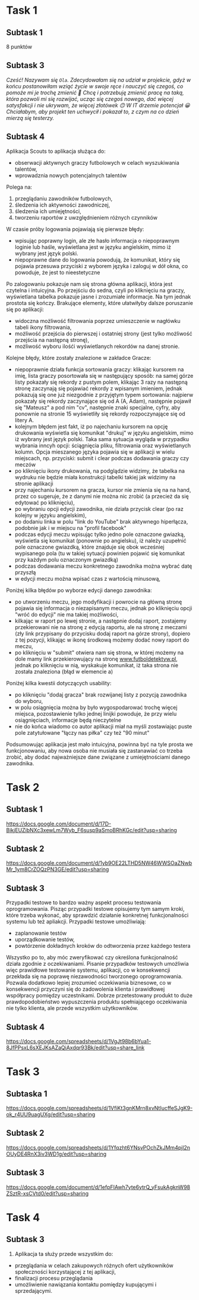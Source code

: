 # Task 1
## Subtask 1
8 punktów
## Subtask 3
*Cześć! Nazywam się ``Ola``. Zdecydowałam się na udział w projekcie, gdyż w końcu postanowiłam wziąć życie w swoje ręce i nauczyć się czegoś, co pomoże mi je trochę zmienić 🙂 Chcę i potrzebuję zmienić pracę na taką, która pozwoli mi się rozwijać, ucząc się czegoś nowego, dać więcej satysfakcji i nie ukrywam, że więcej złotówek 🙃 W IT drzemie potencjał 😀 Chciałabym, aby projekt ten uchwycił i pokazał to, z czym na co dzień mierzą się testerzy.*
## Subtask 4
Aplikacja Scouts to aplikacja służąca do:
* obserwacji aktywnych graczy futbolowych w celach wyszukiwania talentów,
* wprowadznia nowych potencjalnych talentów

Polega na:

1. przeglądaniu zawodników futbolowych,
2. śledzenia ich aktywności zawodniczej,
3. śledzenia ich umiejętności,
4. tworzeniu raportów z uwzględnieniem różnych czynników


W czasie próby logowania pojawiają się pierwsze błędy:

* wpisując poprawny login, ale złe hasło informacja o niepoprawnym loginie lub haśle,  wyświetlana jest w języku angielskim, mimo iż wybrany jest język polski.
* niepoprawne dane do logowania powodują, że komunikat, który się pojawia przesuwa przyciski z wyborem języka i zaloguj w dół okna, co powoduje, że jest to nieestetyczne

Po zalogowaniu pokazuje nam się strona główna aplikacji, która jest czytelna i intuicyjna. Po przejściu do sedna, czyli po kliknięciu na graczy, wyświetlana tabelka pokazuje jasne i zrozumiałe informacje. Na tym jednak prostota się kończy. Brakujące elementy, które ułatwiłyby dalsze poruszanie się po aplikacji:

* widoczna możliwość filtrowania poprzez umieszczenie w nagłówku tabeli ikony filtrowania,
* możliwość przejścia do pierwszej i ostatniej strony (jest tylko możliwość przejścia na następną stronę),
* możliwość wyboru ilośći wyświetlanych rekordów na danej stronie.

Kolejne błędy, które zostały znalezione w zakładce Gracze:

* niepoprawnie działa funkcja sortowania graczy: klikając kursorem na imię, lista graczy posortowała się w następujący sposób: na samej górze listy pokazały się rekordy z pustym polem, klikając 3 razy na następną stronę zaczynają się pojawiać rekordy z wpisanym imieniem, jednak pokazują się one już niezgodnie z przyjętym typem sortowania: najpierw pokazały się rekordy zaczynające się od A (A, Adam), następnie pojawił się "Mateusz" a  pod nim "cv", następnie znaki specjalne, cyfry, aby ponownie na stronie 15 wyświetliły się rekordy rozpoczynające się od litery A.
* kolejnym błędem jest fakt, iż po najechaniu kursorem na opcję drukowania wyświetla się komunikat "drukuj" w języku angielskim, mimo iż wybrany jest język polski. Taka sama sytuacja wygląda w przypadku wybrania inncyh opcji: ściągnięcia pliku, filtrowania oraz wyświetlanych kolumn. Opcja mieszanego języka pojawia się w aplikacji w wielu miejscach, np. przyciski: submit i clear podczas dodawania graczy czy meczów
* po kliknięciu ikony drukowania, na podglądzie widzimy, że tabelka na wydruku nie będzie miała konstrukcji tabelki takiej jak widzimy na stronie aplikacji
* przy najechaniu kursorem na gracza, kursor nie zmienia się na na hand, przez co sugeruje, że z danymi nie można nic zrobić (a przecież da się edytować po kliknięciu),
* po wybraniu opcji edycji zawodnika, nie działa przycisk clear (po raz kolejny w języku angielskim),
* po dodaniu linka w polu "link do YouTube" brak aktywnego hiperłącza, podobnie jak i w miejscu na "profil facebook"
* podczas edycji meczu wpisując tylko jedno pole oznaczone gwiazką, wyświetla się komunikat (ponownie po angielsku), iż należy uzupełnić pole oznaczone gwiazdką, które znajduje się obok wcześniej wypisanego pola (tu w takiej sytuacji powinien pojawić się komunikat przy każdym polu oznaczonym gwiazdką)
* podczas dodawania meczu konkretnego zawodnika można wybrać datę przyszłą
* w edycji meczu można wpisać czas z wartością minusową,

Poniżej kilka błędów po wyborze edycji danego zawodnika:

* po utworzeniu meczu, jego modyfikacji i powrocie na główną stronę pojawia się informacja o niezapisanym meczu, jednak po kliknięciu opcji "wróć do edycji" nie ma takiej możliwości,
* kilkając w raport po lewej stronie, a następnie dodaj raport, zostajemy przekierowani nie na stronę z edycją raportu, ale na stronę z meczami (zły link przypisany do przycisku dodaj raport na górze strony), dopiero z tej pozycji, klikając w ikonę środkową możemy dodać nowy raport do meczu,
* po kliknięciu w "submit" otwiera nam się strona, w której możemy na dole mamy link przekierowujący na stronę www.futboldetektyw.pl, jednak po kliknięciu w nią, wyskakuje komunikat, iż taka strona nie została znaleziona (błąd w elemencie a)
 

Poniżej kilka kwestii dotyczących usability:

  - po kliknięciu "dodaj gracza" brak rozwijanej listy z pozycją zawodnika do wyboru,
  - w polu osiągnięcia można by było wygospodarować trochę więcej miejsca, pozostawienie tylko jednej linijki powoduje, że przy wielu osiągnięciach, informacje będą nieczytelne
  - nie do końca wiadomo co autor aplikacji miał na myśli zostawiając puste pole zatytułowane "łączy nas piłka" czy też "90 minut"


Podsumowując aplikacja jest mało intuicyjna, powinna być na tyle prosta we funkcjonowaniu, aby nowa osoba nie musiała się zastanawiać co trzeba zrobić, aby dodać najważniejsze dane związane z umiejętnościami danego zawodnika.

# Task 2
## Subtask 1
https://docs.google.com/document/d/17D-BikjEUZibNXc3xewLm7Wyb_F6susp9aSmoBRhKGc/edit?usp=sharing
## Subtask 2
https://docs.google.com/document/d/1yb9OE22LTHD5NW46WWSOaZNwbMr_1ym8CrZOQzPN3GE/edit?usp=sharing

## Subtask 3
Przypadki testowe to bardzo ważny aspekt procesu testowania oprogramowania. Pisząc przypadki testowe opisujemy tym samym kroki, które trzeba wykonać, aby sprawdzić działanie konkretnej funkcjonalności systemu lub też apliakcji.
Przypadki testowe umożliwiają:

* zaplanowanie testów
* uporządkowanie testów,
* powtórzenie dokładnych kroków do odtworzenia przez każdego testera

Wszystko po to, aby móc zweryfikować czy określona funkcjonalność działa zgodnie z oczekiwaniami.
Pisanie przypadków testowych umożliwia więc prawidłowe testowanie systemu, aplikacji, co w konsekwencji przekłada się na poprawę niezawodności tworzonego oprogramowania. Pozwala dodatkowo lepiej zrozumieć oczekiwania biznesowe, co w konsekwencji przyczyni się do zadowolenia klienta i prawidłowej współpracy pomiędzy uczestnikami. Dobrze przetestowany produkt to duże prawdopodobieństwo wypuszczenia produktu spełniającego oczekiwania nie tylko klienta, ale przede wszystkim użytkowników.

## Subtask 4
https://docs.google.com/spreadsheets/d/1VgJt98b6bYua1-8JfPPsxL6sXEJKsAZaQiAxdqr93Bk/edit?usp=share_link

# Task 3
## Subtaska 1
https://docs.google.com/spreadsheets/d/1VfiKt3gnKMrn8xvNtIucffeSJgK9-ok_r4UU9uagUXg/edit?usp=sharing

## Subtask 2
https://docs.google.com/spreadsheets/d/1Yfqzht6YNsvPOchZkJMm4pjl2nOUyDE4RnX3iv3WD1g/edit?usp=sharing

## Subtask 3
https://docs.google.com/document/d/1efpFIAwh7yte6ytrQ_yFsukAgknW98ZSztR-xsCVtd0/edit?usp=sharing

# Task 4
## Subtask 3

1. Aplikacja ta służy przede wszystkim do:
* przeglądania w celach zakupowych różnych ofert użytkowników społeczności korzystającej z tej aplikacji,
* finalizacji procesu przeglądania
* umożliwienie nawiązania kontaktu pomiędzy kupującymi i sprzedającymi.
